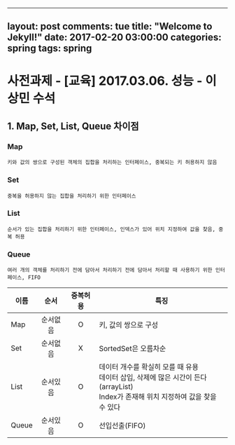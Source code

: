 
---
layout: post
comments: tue
title:  "Welcome to Jekyll!"
date:   2017-02-20 03:00:00
categories: spring
tags: spring
---  

# 사전과제 - [교육] 2017.03.06. 성능 - 이상민 수석 
## 1. Map, Set, List, Queue 차이점
### Map
    키와 값의 쌍으로 구성된 객체의 집합을 처리하는 인터페이스, 중복되는 키 허용하지 않음
### Set
    중복을 허용하지 않는 집합을 처리하기 위한 인터페이스
### List
    순서가 있는 집합을 처리하기 위한 인터페이스, 인덱스가 있어 위치 지정하여 값을 찾음, 중복 허용 
### Queue
    여러 개의 객체를 처리하기 전에 담아서 처리하기 전에 담아서 처리할 때 사용하기 위한 인터페이스, FIFO

|이름|순서|중복허용|특징|
|-----|:-----:|:---------:|------|
|Map|순서없음|O|키, 값의 쌍으로 구성|
|Set|순서없음|X|SortedSet은 오름차순|
|List|순서있음|O|데이터 개수를 확실히 모를 때 유용 <br>  데이터 삽입, 삭제에 많은 시간이 든다(arrayList)<br> Index가 존재해 위치 지정하여 값을 찾을 수 있다|
|Queue|순서있음|O|선입선출(FIFO)|

